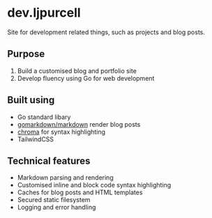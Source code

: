 # dev.ljpurcell
Site for development related things, such as projects and blog posts.

## Purpose

1. Build a customised blog and portfolio site
2. Develop fluency using Go for web development


## Built using
- Go standard libary
- [gomarkdown/markdown](https://github.com/gomarkdown/markdown) render blog posts
- [chroma](https://github.com/alecthomas/chroma) for syntax highlighting
- TailwindCSS


## Technical features
- Markdown parsing and rendering
- Customised inline and block code syntax highlighting
- Caches for blog posts and HTML templates
- Secured static filesystem
- Logging and error handling
